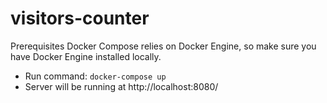 # visitors-counter

Prerequisites
Docker Compose relies on Docker Engine, so make sure you have Docker Engine installed locally. 

- Run command: `docker-compose up`
- Server will be running at http://localhost:8080/